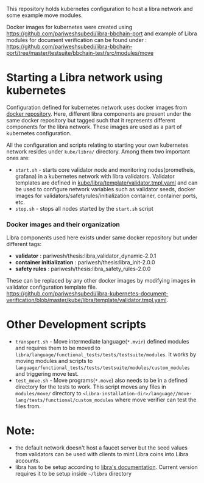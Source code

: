 
This repository holds kubernetes configuration to host a libra network and some example move modules. 

Docker images for kubernetes were created using https://github.com/pariweshsubedi/libra-bbchain-port and example of Libra modules for document verification can be found under : https://github.com/pariweshsubedi/libra-bbchain-port/tree/master/testsuite/bbchain-test/src/modules/move

# Starting a Libra network using kubernetes

Configuration defined for kubernetes network uses docker images from [docker repository](https://hub.docker.com/r/pariwesh/thesis/tags). Here, different libra components are present under the same docker repository but tagged such that it represents different components for the libra network. These images are used as a part of kubernetes configuration. 

All the configuration and scripts relating to starting your own kubernetes network resides under `kube/libra/` directory. Among them two important ones are:

- `start.sh` - starts core validator node and monitoring nodes(prometheis, grafana) in a kubernetes network with libra validators. Validator templates are defined in [kube/libra/template/validator.tmpl.yaml](https://github.com/pariweshsubedi/libra-kubernetes-document-verification/blob/master/kube/libra/template/validator.tmpl.yaml) and can be used to configure network variables such as validator seeds, docker images for validators/safetyrules/initialization container, container ports, etc.
- `stop.sh` - stops all nodes started by the `start.sh` script

### Docker images and their organization
Libra components used here exists under same docker repository but under different tags:
- **validator** : pariwesh/thesis:libra_validator_dynamic-2.0.1
- **container initialization** : pariwesh/thesis:libra_init-2.0.0
- **safety rules** : pariwesh/thesis:libra_safety_rules-2.0.0

These can be replaced by any other docker images by modifying images in validator configuration template file. https://github.com/pariweshsubedi/libra-kubernetes-document-verification/blob/master/kube/libra/template/validator.tmpl.yaml.


# Other Development scripts
* `transport.sh` - Move intermediate language(`*.mvir`) defined modules and requires them to be moved to `libra/language/functional_tests/tests/testsuite/modules`. It works by moving modules and scripts to `language/functional_tests/tests/testsuite/modules/custom_modules` and triggering move test.
* `test_move.sh` - Move programs(`*.move`) also needs to be in a defined directory for the tests to work. This script moves any files in `modules/move/` directory to `<libra-installation-dir>/language//move-lang/tests/functional/custom_modules` where move verifier can test the files from.

# Note:
- the default network doesn't host a faucet server but the seed values from validators can be used with clients to mint Libra coins into Libra accounts.
- libra has to be setup according to [libra's documentation](https://github.com/pariweshsubedi/libra-bbchain-port). Current version requires it to be setup inside `~/libra` directory
